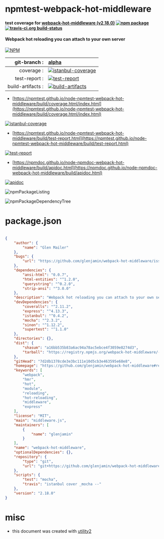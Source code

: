 # npmtest-webpack-hot-middleware

#### test coverage for  [webpack-hot-middleware (v2.18.0)](https://github.com/glenjamin/webpack-hot-middleware#readme)  [![npm package](https://img.shields.io/npm/v/npmtest-webpack-hot-middleware.svg?style=flat-square)](https://www.npmjs.org/package/npmtest-webpack-hot-middleware) [![travis-ci.org build-status](https://api.travis-ci.org/npmtest/node-npmtest-webpack-hot-middleware.svg)](https://travis-ci.org/npmtest/node-npmtest-webpack-hot-middleware)

#### Webpack hot reloading you can attach to your own server

[![NPM](https://nodei.co/npm/webpack-hot-middleware.png?downloads=true&downloadRank=true&stars=true)](https://www.npmjs.com/package/webpack-hot-middleware)

| git-branch : | [alpha](https://github.com/npmtest/node-npmtest-webpack-hot-middleware/tree/alpha)|
|--:|:--|
| coverage : | [![istanbul-coverage](https://npmtest.github.io/node-npmtest-webpack-hot-middleware/build/coverage.badge.svg)](https://npmtest.github.io/node-npmtest-webpack-hot-middleware/build/coverage.html/index.html)|
| test-report : | [![test-report](https://npmtest.github.io/node-npmtest-webpack-hot-middleware/build/test-report.badge.svg)](https://npmtest.github.io/node-npmtest-webpack-hot-middleware/build/test-report.html)|
| build-artifacts : | [![build-artifacts](https://npmtest.github.io/node-npmtest-webpack-hot-middleware/glyphicons_144_folder_open.png)](https://github.com/npmtest/node-npmtest-webpack-hot-middleware/tree/gh-pages/build)|

- [https://npmtest.github.io/node-npmtest-webpack-hot-middleware/build/coverage.html/index.html](https://npmtest.github.io/node-npmtest-webpack-hot-middleware/build/coverage.html/index.html)

[![istanbul-coverage](https://npmtest.github.io/node-npmtest-webpack-hot-middleware/build/screenCapture.buildCi.browser.%252Ftmp%252Fbuild%252Fcoverage.lib.html.png)](https://npmtest.github.io/node-npmtest-webpack-hot-middleware/build/coverage.html/index.html)

- [https://npmtest.github.io/node-npmtest-webpack-hot-middleware/build/test-report.html](https://npmtest.github.io/node-npmtest-webpack-hot-middleware/build/test-report.html)

[![test-report](https://npmtest.github.io/node-npmtest-webpack-hot-middleware/build/screenCapture.buildCi.browser.%252Ftmp%252Fbuild%252Ftest-report.html.png)](https://npmtest.github.io/node-npmtest-webpack-hot-middleware/build/test-report.html)

- [https://npmdoc.github.io/node-npmdoc-webpack-hot-middleware/build/apidoc.html](https://npmdoc.github.io/node-npmdoc-webpack-hot-middleware/build/apidoc.html)

[![apidoc](https://npmdoc.github.io/node-npmdoc-webpack-hot-middleware/build/screenCapture.buildCi.browser.%252Ftmp%252Fbuild%252Fapidoc.html.png)](https://npmdoc.github.io/node-npmdoc-webpack-hot-middleware/build/apidoc.html)

![npmPackageListing](https://npmtest.github.io/node-npmtest-webpack-hot-middleware/build/screenCapture.npmPackageListing.svg)

![npmPackageDependencyTree](https://npmtest.github.io/node-npmtest-webpack-hot-middleware/build/screenCapture.npmPackageDependencyTree.svg)



# package.json

```json

{
    "author": {
        "name": "Glen Mailer"
    },
    "bugs": {
        "url": "https://github.com/glenjamin/webpack-hot-middleware/issues"
    },
    "dependencies": {
        "ansi-html": "0.0.7",
        "html-entities": "^1.2.0",
        "querystring": "^0.2.0",
        "strip-ansi": "^3.0.0"
    },
    "description": "Webpack hot reloading you can attach to your own server",
    "devDependencies": {
        "coveralls": "^2.11.2",
        "express": "^4.13.3",
        "istanbul": "^0.4.2",
        "mocha": "^2.3.2",
        "sinon": "^1.12.2",
        "supertest": "^1.1.0"
    },
    "directories": {},
    "dist": {
        "shasum": "a16bb535b83a6ac94a78ac5ebce4f3059e8274d3",
        "tarball": "https://registry.npmjs.org/webpack-hot-middleware/-/webpack-hot-middleware-2.18.0.tgz"
    },
    "gitHead": "7d2db1378cde3e3bc111e10d5cb3e463595e68e8",
    "homepage": "https://github.com/glenjamin/webpack-hot-middleware#readme",
    "keywords": [
        "webpack",
        "hmr",
        "hot",
        "module",
        "reloading",
        "hot-reloading",
        "middleware",
        "express"
    ],
    "license": "MIT",
    "main": "middleware.js",
    "maintainers": [
        {
            "name": "glenjamin"
        }
    ],
    "name": "webpack-hot-middleware",
    "optionalDependencies": {},
    "repository": {
        "type": "git",
        "url": "git+https://github.com/glenjamin/webpack-hot-middleware.git"
    },
    "scripts": {
        "test": "mocha",
        "travis": "istanbul cover _mocha --"
    },
    "version": "2.18.0"
}
```



# misc
- this document was created with [utility2](https://github.com/kaizhu256/node-utility2)
